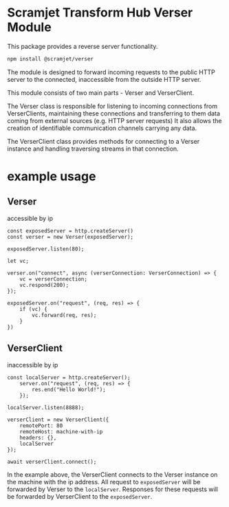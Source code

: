# Scramjet Transform Hub Verser Module <!-- omit in toc -->

This package provides a reverse server functionality.

```bash
npm install @scramjet/verser
```

The module is designed to forward incoming requests to the public HTTP server to the connected, inaccessible from the outside HTTP server.

This module consists of two main parts - Verser and VerserClient.

The Verser class is responsible for listening to incoming connections from VerserClients, maintaining these connections and transferring to them data coming from external sources (e.g. HTTP server requests)
It also allows the creation of identifiable communication channels carrying any data.

The VerserClient class provides methods for connecting to a Verser instance and handling traversing streams in that connection.

# example usage

## Verser
accessible by ip

```
const exposedServer = http.createServer()
const verser = new Verser(exposedServer);

exposedServer.listen(80);

let vc;

verser.on("connect", async (verserConnection: VerserConnection) => {
    vc = verserConnection;
    vc.respond(200);
});

exposedServer.on("request", (req, res) => {
    if (vc) {
        vc.forward(req, res);
    }
})

```

## VerserClient
inaccessible by ip

```
const localServer = http.createServer();
    server.on("request", (req, res) => {
        res.end("Hello World!");
    });

localServer.listen(8888);

verserClient = new VerserClient({
    remotePort: 80
    remoteHost: machine-with-ip
    headers: {},
    localServer
});

await verserClient.connect();
```

In the example above, the VerserClient connects to the Verser instance on the machine with the ip address.
All request to `exposedServer` will be forwarded by Verser to the `localServer`. Responses for these requests will be forwarded by VerserClient to the `exposedServer`.

